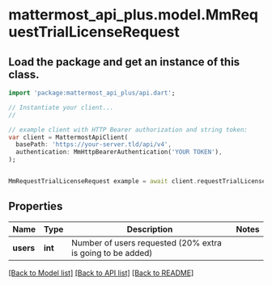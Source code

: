 # mattermost_api_plus.model.MmRequestTrialLicenseRequest

## Load the package and get an instance of this class.
```dart
import 'package:mattermost_api_plus/api.dart';

// Instantiate your client...
//

// example client with HTTP Bearer authorization and string token:
var client = MattermostApiClient(
  basePath: 'https://your-server.tld/api/v4',
  authentication: MmHttpBearerAuthentication('YOUR TOKEN'),
);


MmRequestTrialLicenseRequest example = await client.requestTrialLicenseRequest.FUNCTION_THAT_RETURNS_THIS_CLASS();

```

## Properties
Name | Type | Description | Notes
------------ | ------------- | ------------- | -------------
**users** | **int** | Number of users requested (20% extra is going to be added) | 

[[Back to Model list]](../GENERATED_README.md#documentation-for-models) [[Back to API list]](../GENERATED_README.md#documentation-for-api-endpoints) [[Back to README]](../GENERATED_README.md)



